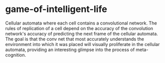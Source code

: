 # game-of-intelligent-life

Cellular automata where each cell contains a convolutional network. The rules of replication of a cell depend on the accuracy of the convolution network's accuracy of predicting the next frame of the cellular automata. The goal is that the conv net that most accurately understands the environment into which it was placed will visually proliferate in the cellular automata, providing an interesting glimpse into the process of meta-cognition.
